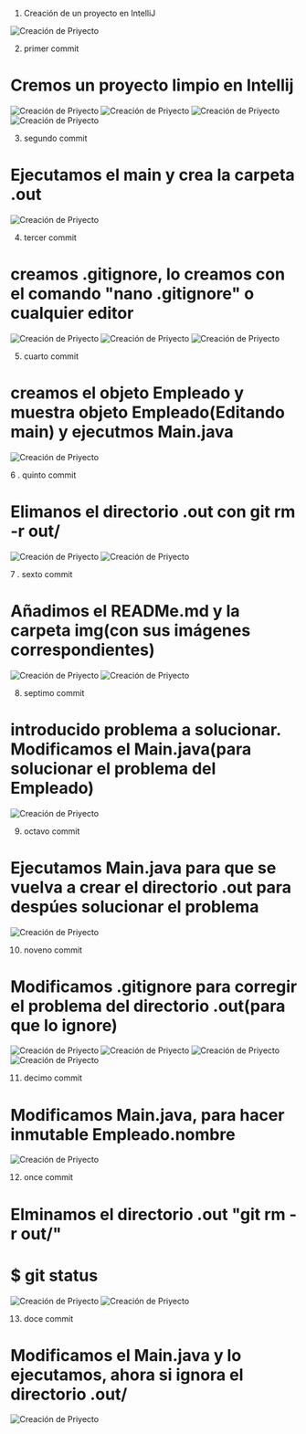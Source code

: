 1. Creación de un proyecto en IntelliJ

![Creación de Priyecto](./img/1.png)

2. primer commit
# Cremos un proyecto limpio en Intellij
![Creación de Priyecto](./img/2.png)
![Creación de Priyecto](./img/3.png)
![Creación de Priyecto](./img/4.png)
![Creación de Priyecto](./img/5.png)

3. segundo commit
# Ejecutamos el main y crea la carpeta .out
![Creación de Priyecto](./img/7.png)

4. tercer commit
# creamos .gitignore, lo creamos con el comando "nano .gitignore" o cualquier editor
![Creación de Priyecto](./img/8.png)
![Creación de Priyecto](./img/9.png)
![Creación de Priyecto](./img/10.png)

5. cuarto commit
# creamos el objeto Empleado y muestra objeto Empleado(Editando main) y ejecutmos Main.java
![Creación de Priyecto](./img/11.png)

6 . quinto commit
# Elimanos el directorio .out con git rm -r out/
![Creación de Priyecto](./img/12.png)
![Creación de Priyecto](./img/13.png)

7 . sexto commit
# Añadimos el READMe.md y la carpeta img(con sus imágenes correspondientes)
![Creación de Priyecto](./img/14.png)
![Creación de Priyecto](./img/15.png)

8. septimo commit
# introducido problema a solucionar. Modificamos el Main.java(para solucionar el problema del Empleado)
![Creación de Priyecto](./img/16.png)

9. octavo commit
# Ejecutamos Main.java para que se vuelva a crear el directorio .out para despúes solucionar el problema
![Creación de Priyecto](./img/17.png)

10. noveno commit
# Modificamos .gitignore para corregir el problema del directorio .out(para que lo ignore)
![Creación de Priyecto](./img/8.png)
![Creación de Priyecto](./img/9.png)
![Creación de Priyecto](./img/18.png)
![Creación de Priyecto](./img/19.png)

11. decimo commit
# Modificamos Main.java, para hacer inmutable Empleado.nombre
![Creación de Priyecto](./img/20.png)

12. once commit
# Elminamos el directorio .out "git rm -r out/"
# $ git status
![Creación de Priyecto](./img/21.png)
![Creación de Priyecto](./img/22.png)

13. doce commit
# Modificamos el Main.java y lo ejecutamos, ahora si ignora el directorio .out/
![Creación de Priyecto](./img/23.png) 